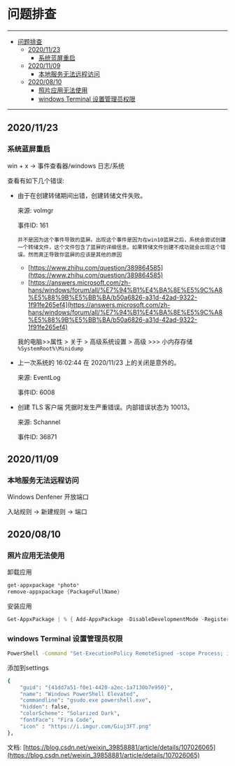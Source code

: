 # 问题排查

------

- [问题排查](#问题排查)
  - [2020/11/23](#20201123)
    - [系统蓝屏重启](#系统蓝屏重启)
  - [2020/11/09](#20201109)
    - [本地服务无法远程访问](#本地服务无法远程访问)
  - [2020/08/10](#20200810)
    - [照片应用无法使用](#照片应用无法使用)
    - [windows Terminal 设置管理员权限](#windows-terminal-设置管理员权限)

------

## 2020/11/23

### 系统蓝屏重启

win + x -> 事件查看器/windows 日志/系统

查看有如下几个错误:
- 由于在创建转储期间出错，创建转储文件失败。

  来源: volmgr

  事件ID: 161

    ```
    并不是因为这个事件导致的蓝屏。出现这个事件是因为在win10蓝屏之后，系统会尝试创建一个转储文件，这个文件包含了蓝屏的详细信息。如果转储文件创建不成功就会出现这个错误。然而真正导致你蓝屏的应该是其他的原因
    ```
    - [https://www.zhihu.com/question/389864585](https://www.zhihu.com/question/389864585)
    - [https://answers.microsoft.com/zh-hans/windows/forum/all/%E7%94%B1%E4%BA%8E%E5%9C%A8%E5%88%9B%E5%BB%BA/b50a6826-a31d-42ad-9322-1f91fe265ef4](https://answers.microsoft.com/zh-hans/windows/forum/all/%E7%94%B1%E4%BA%8E%E5%9C%A8%E5%88%9B%E5%BB%BA/b50a6826-a31d-42ad-9322-1f91fe265ef4)

  我的电脑>>属性 > 关于 > 高级系统设置 > 高级 >>> 小内存存储 `%SystemRoot%\Minidump`

- 上一次系统的 16:02:44 在 ‎2020/‎11/‎23 上的关闭是意外的。

  来源: EventLog

  事件ID: 6008

- 创建 TLS 客户端 凭据时发生严重错误。内部错误状态为 10013。

  来源: Schannel

  事件ID: 36871

## 2020/11/09

### 本地服务无法远程访问

Windows Denfener 开放端口

入站规则 -> 新建规则 -> 端口

## 2020/08/10

### 照片应用无法使用

卸载应用

``` ps1
get-appxpackage *photo*
remove-appxpackage {PackageFullName}
```

安装应用
``` ps1
Get-AppxPackage | % { Add-AppxPackage -DisableDevelopmentMode -Register "$($_.InstallLocation)\AppxManifest.xml" -verbose }
```

### windows Terminal 设置管理员权限

``` sh
PowerShell -Command "Set-ExecutionPolicy RemoteSigned -scope Process; iwr -useb https://raw.githubusercontent.com/gerardog/gsudo/master/installgsudo.ps1 | iex"
```

添加到settings

``` sh
{
    "guid": "{41dd7a51-f0e1-4420-a2ec-1a7130b7e950}",
    "name": "Windows PowerShell Elevated",
    "commandline": "gsudo.exe powershell.exe",
    "hidden": false,
    "colorScheme": "Solarized Dark",
    "fontFace": "Fira Code",
    "icon" : "https://i.imgur.com/Giuj3FT.png"
},
```

文档: [https://blog.csdn.net/weixin_39858881/article/details/107026065](https://blog.csdn.net/weixin_39858881/article/details/107026065)
